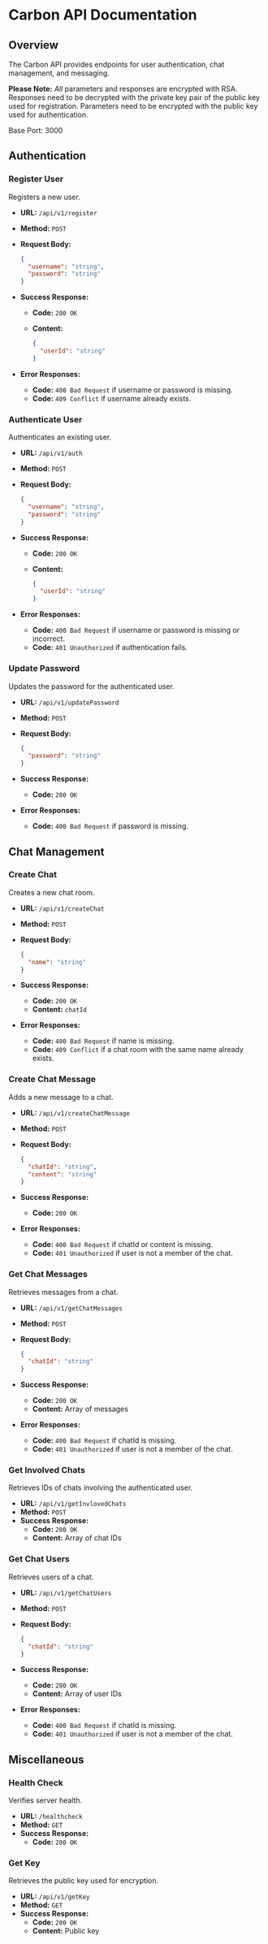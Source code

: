 # Carbon API Documentation

## Overview

The Carbon API provides endpoints for user authentication, chat management, and messaging.

**Please Note:** _All_ parameters and responses are encrypted with RSA. Responses need to be decrypted with the private key pair of the public key used for registration. Parameters need to be encrypted with the public key used for authentication.

Base Port: 3000

## Authentication

### Register User

Registers a new user.

- **URL:** `/api/v1/register`
- **Method:** `POST`
- **Request Body:**

  ```json
  {
    "username": "string",
    "password": "string"
  }
  ```

- **Success Response:**
  - **Code:** `200 OK`
  - **Content:**

    ```json
    {
      "userId": "string"
    }
    ```

- **Error Responses:**
  - **Code:** `400 Bad Request` if username or password is missing.
  - **Code:** `409 Conflict` if username already exists.

### Authenticate User

Authenticates an existing user.

- **URL:** `/api/v1/auth`
- **Method:** `POST`
- **Request Body:**

  ```json
  {
    "username": "string",
    "password": "string"
  }
  ```

- **Success Response:**
  - **Code:** `200 OK`
  - **Content:**

    ```json
    {
      "userId": "string"
    }
    ```

- **Error Responses:**
  - **Code:** `400 Bad Request` if username or password is missing or incorrect.
  - **Code:** `401 Unauthorized` if authentication fails.

### Update Password

Updates the password for the authenticated user.

- **URL:** `/api/v1/updatePassword`
- **Method:** `POST`
- **Request Body:**

  ```json
  {
    "password": "string"
  }
  ```

- **Success Response:**
  - **Code:** `200 OK`
- **Error Responses:**
  - **Code:** `400 Bad Request` if password is missing.

## Chat Management

### Create Chat

Creates a new chat room.

- **URL:** `/api/v1/createChat`
- **Method:** `POST`
- **Request Body:**

  ```json
  {
    "name": "string"
  }
  ```

- **Success Response:**
  - **Code:** `200 OK`
  - **Content:** `chatId`
- **Error Responses:**
  - **Code:** `400 Bad Request` if name is missing.
  - **Code:** `409 Conflict` if a chat room with the same name already exists.

### Create Chat Message

Adds a new message to a chat.

- **URL:** `/api/v1/createChatMessage`
- **Method:** `POST`
- **Request Body:**

  ```json
  {
    "chatId": "string",
    "content": "string"
  }
  ```

- **Success Response:**
  - **Code:** `200 OK`
- **Error Responses:**
  - **Code:** `400 Bad Request` if chatId or content is missing.
  - **Code:** `401 Unauthorized` if user is not a member of the chat.

### Get Chat Messages

Retrieves messages from a chat.

- **URL:** `/api/v1/getChatMessages`
- **Method:** `POST`
- **Request Body:**

  ```json
  {
    "chatId": "string"
  }
  ```

- **Success Response:**
  - **Code:** `200 OK`
  - **Content:** Array of messages
- **Error Responses:**
  - **Code:** `400 Bad Request` if chatId is missing.
  - **Code:** `401 Unauthorized` if user is not a member of the chat.

### Get Involved Chats

Retrieves IDs of chats involving the authenticated user.

- **URL:** `/api/v1/getInvlovedChats`
- **Method:** `POST`
- **Success Response:**
  - **Code:** `200 OK`
  - **Content:** Array of chat IDs

### Get Chat Users

Retrieves users of a chat.

- **URL:** `/api/v1/getChatUsers`
- **Method:** `POST`
- **Request Body:**

  ```json
  {
    "chatId": "string"
  }
  ```

- **Success Response:**
  - **Code:** `200 OK`
  - **Content:** Array of user IDs
- **Error Responses:**
  - **Code:** `400 Bad Request` if chatId is missing.
  - **Code:** `401 Unauthorized` if user is not a member of the chat.

## Miscellaneous

### Health Check

Verifies server health.

- **URL:** `/healthcheck`
- **Method:** `GET`
- **Success Response:**
  - **Code:** `200 OK`

### Get Key

Retrieves the public key used for encryption.

- **URL:** `/api/v1/getKey`
- **Method:** `GET`
- **Success Response:**
  - **Code:** `200 OK`
  - **Content:** Public key
